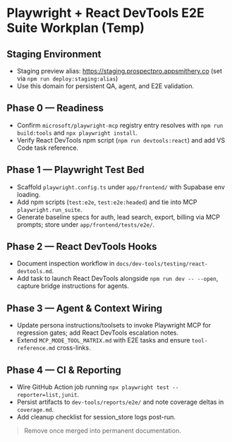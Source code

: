 # Playwright + React DevTools E2E Suite Workplan (Temp)

## Staging Environment

- Staging preview alias: https://staging.prospectpro.appsmithery.co (set via `npm run deploy:staging:alias`)
- Use this domain for persistent QA, agent, and E2E validation.

## Phase 0 — Readiness

- Confirm `microsoft/playwright-mcp` registry entry resolves with `npm run build:tools` and `npx playwright install`.
- Verify React DevTools npm script (`npm run devtools:react`) and add VS Code task reference.

## Phase 1 — Playwright Test Bed

- Scaffold `playwright.config.ts` under `app/frontend/` with Supabase env loading.
- Add npm scripts (`test:e2e`, `test:e2e:headed`) and tie into MCP `playwright.run_suite`.
- Generate baseline specs for auth, lead search, export, billing via MCP prompts; store under `app/frontend/tests/e2e/`.

## Phase 2 — React DevTools Hooks

- Document inspection workflow in `docs/dev-tools/testing/react-devtools.md`.
- Add task to launch React DevTools alongside `npm run dev -- --open`, capture bridge instructions for agents.

## Phase 3 — Agent & Context Wiring

- Update persona instructions/toolsets to invoke Playwright MCP for regression gates; add React DevTools escalation notes.
- Extend `MCP_MODE_TOOL_MATRIX.md` with E2E tasks and ensure `tool-reference.md` cross-links.

## Phase 4 — CI & Reporting

- Wire GitHub Action job running `npx playwright test --reporter=list,junit`.
- Persist artifacts to `dev-tools/reports/e2e/` and note coverage deltas in `coverage.md`.
- Add cleanup checklist for session_store logs post-run.

> Remove once merged into permanent documentation.
